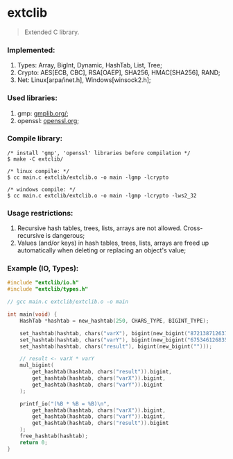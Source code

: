 # extclib
> Extended C library.

### Implemented:
1. Types: Array, BigInt, Dynamic, HashTab, List, Tree;
2. Crypto: AES[ECB, CBC], RSA[OAEP], SHA256, HMAC[SHA256], RAND;
3. Net: Linux[arpa/inet.h], Windows[winsock2.h];

### Used libraries:
1. gmp: [gmplib.org/](https://gmplib.org/);
2. openssl: [openssl.org](https://www.openssl.org/);

### Compile library:
```
/* install 'gmp', 'openssl' libraries before compilation */
$ make -C extclib/

/* linux compile: */
$ cc main.c extclib/extclib.o -o main -lgmp -lcrypto

/* windows compile: */
$ cc main.c extclib/extclib.o -o main -lgmp -lcrypto -lws2_32
```

### Usage restrictions:
1. Recursive hash tables, trees, lists, arrays are not allowed. Cross-recursive is dangerous;
2. Values (and/or keys) in hash tables, trees, lists, arrays are freed up automatically when deleting or replacing an object's value;

### Example (IO, Types):
```c
#include "extclib/io.h"
#include "extclib/types.h"

// gcc main.c extclib/extclib.o -o main

int main(void) {
    HashTab *hashtab = new_hashtab(250, CHARS_TYPE, BIGINT_TYPE);

    set_hashtab(hashtab, chars("varX"), bigint(new_bigint("872138712637512787387124821738712648712736128749182")));
    set_hashtab(hashtab, chars("varY"), bigint(new_bigint("675346126835124712346172467268375128731")));
    set_hashtab(hashtab, chars("result"), bigint(new_bigint("")));

    // result <- varX * varY
    mul_bigint(
        get_hashtab(hashtab, chars("result")).bigint, 
        get_hashtab(hashtab, chars("varX")).bigint,
        get_hashtab(hashtab, chars("varY")).bigint
    );

    printf_io("(%B * %B = %B)\n", 
        get_hashtab(hashtab, chars("varX")).bigint,
        get_hashtab(hashtab, chars("varY")).bigint,
        get_hashtab(hashtab, chars("result")).bigint
    );
    free_hashtab(hashtab);
    return 0;
}

```
